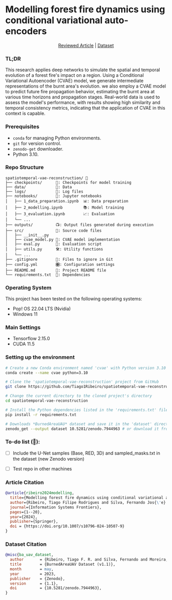 # Modelling forest fire dynamics using conditional variational auto-encoders

<div align="center">

  [Reviewed Article](http://dx.doi.org/10.1007/978-3-031-42914-9_5) | [Dataset](https://zenodo.org/record/7944963#.ZGYoxHbMIQ8) 
 
</div>

### TL;DR

This research applies deep networks to simulate the spatial and temporal evolution of a forest fire's impact on a region. Using a Conditional Variational Autoencoder (CVAE) model, we generate intermediate representations of the burnt area's evolution. we also employ a CVAE model to predict future fire propagation behavior, estimating the burnt area at various time horizons and propagation stages. Real-world data is used to assess the model's performance, with results showing high similarity and temporal consistency metrics, indicating that the application of CVAE in this context is capable.

### Prerequisites

- `conda` for managing Python environments.
- `git` for version control.
- `zenodo-get` downloader.
- Python 3.10.

### Repo Structure

```
spatiotemporal-vae-reconstruction/ 📁 
├── checkpoints/      💾: Checkpoints for model training 
├── data/             📂: Data
├── logs/             📃: Log files 
├── notebooks/        📓: Jupyter notebooks 
│   ├── 1_data_preparation.ipynb  📊: Data preparation
│   ├── 2_modelling.ipynb         📚: Model training
│   ├── 3_evaluation.ipynb        📈: Evaluation
│   └── ...                        
├── outputs/          📺: Output files generated during execution 
├── src/              📜: Source code files
│   ├── __init__.py   
│   ├── cvae_model.py 📑: CVAE model implementation
│   ├── eval.py       📐: Evaluation script
│   ├── utils.py      🛠️: Utility functions
│   └── ...                
├── .gitignore        🚫: Files to ignore in Git
├── config.yml        🎛️: Configuration settings 
├── README.md         📖: Project README file 
└── requirements.txt  📄: Dependencies

```

### Operating System

This project has been tested on the following operating systems:

- Pop! OS 22.04 LTS (Nvidia)
- Windows 11

### Main Settings

- Tensorflow 2.15.0
- CUDA 11.5

### Setting up the environment

```bash
# Create a new Conda environment named 'cvae' with Python version 3.10
conda create --name cvae python=3.10  

# Clone the 'spatiotemporal-vae-reconstruction' project from GitHub
git clone https://github.com/Tiago1Ribeiro/spatiotemporal-vae-reconstruction.git

# Change the current directory to the cloned project's directory
cd spatiotemporal-vae-reconstruction

# Install the Python dependencies listed in the 'requirements.txt' file
pip install -r requirements.txt  

# Downloads *BurnedAreaUAU* dataset and save it in the 'dataset' directory
zenodo_get --output dataset 10.5281/zenodo.7944963 # or download it from the link below
```

### To-do list (🚧):

- [ ] Include the U-Net samples (Base, RED, 3D) and sampled_masks.txt in the dataset (new Zenodo version)
- [ ] Test repo in other machines


### Article Citation

```bibtex
@article{ribeiro2024modelling,
  title={Modelling forest fire dynamics using conditional variational autoencoders},
  author={Ribeiro, Tiago Filipe Rodrigues and Silva, Fernando Jos{\'e} Mateus da and Costa, Rog{\'e}rio Lu{\'\i}s de Carvalho},
  journal={Information Systems Frontiers},
  pages={1--20},
  year={2024},
  publisher={Springer},
  doi = {https://doi.org/10.1007/s10796-024-10507-9}
}
```

### Dataset Citation

```bibtex
@misc{ba_uav_dataset,
  author       = {Ribeiro, Tiago F. R. and Silva, Fernando and Moreira, Jos\'e and Costa, Ro\'erio Lu\'is de C.},
  title        = {BurnedAreaUAV Dataset (v1.1)},
  month        = may,
  year         = 2023,
  publisher    = {Zenodo},
  version      = {1.1},
  doi          = {10.5281/zenodo.7944963},
}
```

